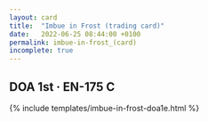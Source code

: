 ```yaml
---
layout: card
title:  "Imbue in Frost (trading card)"
date:   2022-06-25 08:44:00 +0100
permalink: imbue-in-frost_(card)
incomplete: true
---
```


## DOA 1st &middot; EN-175 C

{% include templates/imbue-in-frost-doa1e.html %}